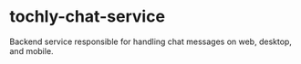 # tochly-chat-service
Backend service responsible for handling chat messages on web, desktop, and mobile.
